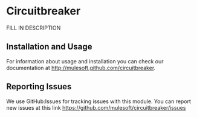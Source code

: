 
Circuitbreaker
=========================

FILL IN DESCRIPTION

Installation and Usage
----------------------

For information about usage and installation you can check our documentation at http://mulesoft.github.com/circuitbreaker.

Reporting Issues
----------------

We use GitHub:Issues for tracking issues with this module. You can report new issues at this link https://github.com/mulesoft/circuitbreaker/issues
